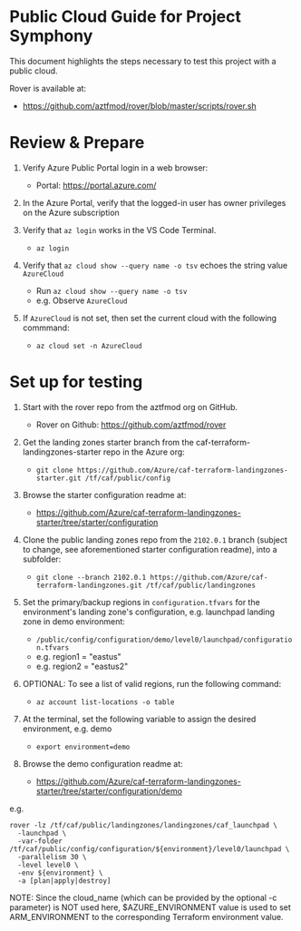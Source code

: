 # Public Cloud Guide for Project Symphony

This document highlights the steps necessary to test this project with a public cloud.

Rover is available at: 
* https://github.com/aztfmod/rover/blob/master/scripts/rover.sh

# Review & Prepare

1. Verify Azure Public Portal login in a web browser:
    * Portal: https://portal.azure.com/

1. In the Azure Portal, verify that the logged-in user has owner privileges on the Azure subscription

1. Verify that ```az login``` works in the VS Code Terminal.
    * ```az login```

1. Verify that ```az cloud show --query name -o tsv``` echoes the string value ```AzureCloud```
    * Run  ```az cloud show --query name -o tsv```
    * e.g. Observe ```AzureCloud```

1. If ```AzureCloud``` is not set, then set the current cloud with the following commmand:
    * ```az cloud set -n AzureCloud```

# Set up for testing

1. Start with the rover repo from the aztfmod org on GitHub.
    * Rover on Github: https://github.com/aztfmod/rover

1. Get the landing zones starter branch from the caf-terraform-landingzones-starter repo in the Azure org: 
    * ```git clone https://github.com/Azure/caf-terraform-landingzones-starter.git /tf/caf/public/config```

1. Browse the starter configuration readme at:
    * https://github.com/Azure/caf-terraform-landingzones-starter/tree/starter/configuration

1. Clone the public landing zones repo from the ```2102.0.1``` branch (subject to change, see aforementioned starter configuration readme), into a subfolder:
    * ```git clone --branch 2102.0.1 https://github.com/Azure/caf-terraform-landingzones.git /tf/caf/public/landingzones```

1. Set the primary/backup regions in ```configuration.tfvars``` for the environment's landing zone's configuration, e.g. launchpad landing zone in demo environment: 
    * ```/public/config/configuration/demo/level0/launchpad/configuration.tfvars```
    * e.g. region1 = "eastus"
    * e.g. region2 = "eastus2"

1. OPTIONAL: To see a list of valid regions, run the following command:
    * ```az account list-locations -o table```

1. At the terminal, set the following variable to assign the desired environment, e.g. demo
    * ```export environment=demo```

1. Browse the demo configuration readme at:
    * https://github.com/Azure/caf-terraform-landingzones-starter/tree/starter/configuration/demo

e.g.
```
rover -lz /tf/caf/public/landingzones/landingzones/caf_launchpad \
  -launchpad \
  -var-folder /tf/caf/public/config/configuration/${environment}/level0/launchpad \
  -parallelism 30 \
  -level level0 \
  -env ${environment} \
  -a [plan|apply|destroy]
```

NOTE: Since the cloud_name (which can be provided by the optional -c parameter) is NOT used  here, $AZURE_ENVIRONMENT value is used to set ARM_ENVIRONMENT to the corresponding Terraform environment value. 

